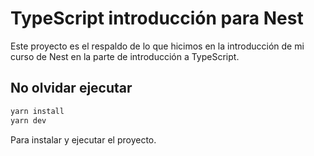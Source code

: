 # TypeScript introducción para Nest
Este proyecto es el respaldo de lo que hicimos en la introducción de mi curso de Nest en la parte de introducción a TypeScript.

## No olvidar ejecutar

```bash
yarn install
yarn dev
```

Para instalar y ejecutar el proyecto.
